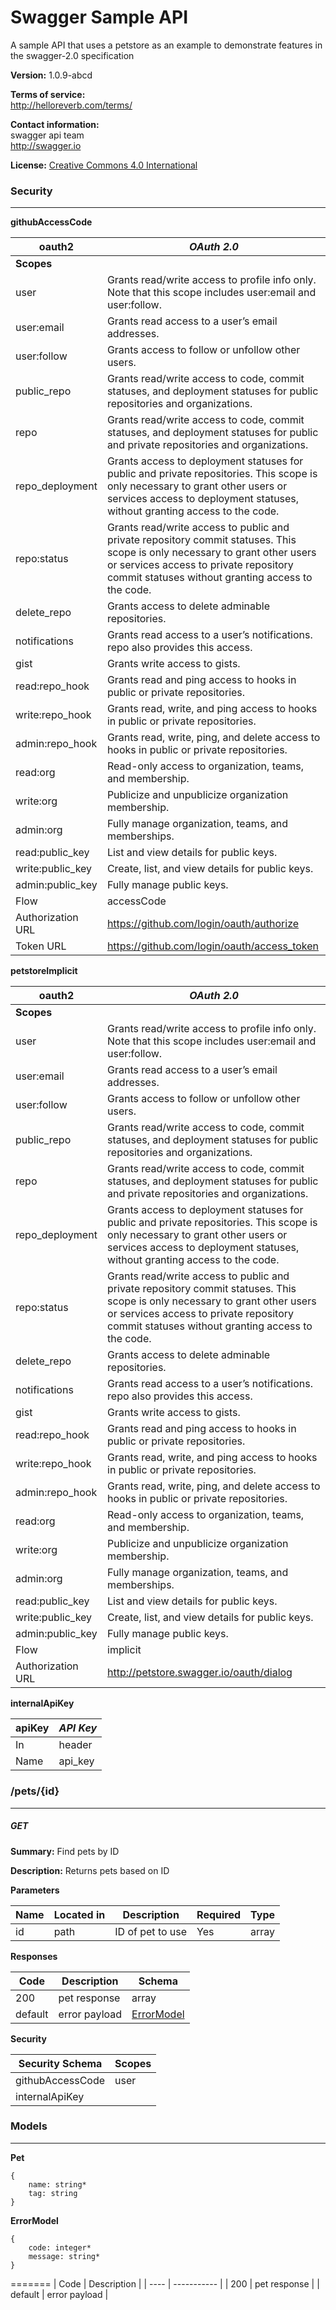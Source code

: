Swagger Sample API
==================
A sample API that uses a petstore as an example to demonstrate features in the swagger-2.0 specification

**Version:** 1.0.9-abcd

**Terms of service:**  
http://helloreverb.com/terms/

**Contact information:**  
swagger api team  
http://swagger.io  

**License:** [Creative Commons 4.0 International](http://creativecommons.org/licenses/by/4.0/)

### Security
---
**githubAccessCode**  

|oauth2|*OAuth 2.0*|
|---|---|
|**Scopes**||
|user|Grants read/write access to profile info only. Note that this scope includes user:email and user:follow.|
|user:email|Grants read access to a user’s email addresses.|
|user:follow|Grants access to follow or unfollow other users.|
|public_repo|Grants read/write access to code, commit statuses, and deployment statuses for public repositories and organizations.|
|repo|Grants read/write access to code, commit statuses, and deployment statuses for public and private repositories and organizations.|
|repo_deployment|Grants access to deployment statuses for public and private repositories. This scope is only necessary to grant other users or services access to deployment statuses, without granting access to the code.|
|repo:status|Grants read/write access to public and private repository commit statuses. This scope is only necessary to grant other users or services access to private repository commit statuses without granting access to the code.|
|delete_repo|Grants access to delete adminable repositories.|
|notifications|Grants read access to a user’s notifications. repo also provides this access.|
|gist|Grants write access to gists.|
|read:repo_hook|Grants read and ping access to hooks in public or private repositories.|
|write:repo_hook|Grants read, write, and ping access to hooks in public or private repositories.|
|admin:repo_hook|Grants read, write, ping, and delete access to hooks in public or private repositories.|
|read:org|Read-only access to organization, teams, and membership.|
|write:org|Publicize and unpublicize organization membership.|
|admin:org|Fully manage organization, teams, and memberships.|
|read:public_key|List and view details for public keys.|
|write:public_key|Create, list, and view details for public keys.|
|admin:public_key|Fully manage public keys.|
|Flow|accessCode|
|Authorization URL|https://github.com/login/oauth/authorize|
|Token URL|https://github.com/login/oauth/access_token|

**petstoreImplicit**  

|oauth2|*OAuth 2.0*|
|---|---|
|**Scopes**||
|user|Grants read/write access to profile info only. Note that this scope includes user:email and user:follow.|
|user:email|Grants read access to a user’s email addresses.|
|user:follow|Grants access to follow or unfollow other users.|
|public_repo|Grants read/write access to code, commit statuses, and deployment statuses for public repositories and organizations.|
|repo|Grants read/write access to code, commit statuses, and deployment statuses for public and private repositories and organizations.|
|repo_deployment|Grants access to deployment statuses for public and private repositories. This scope is only necessary to grant other users or services access to deployment statuses, without granting access to the code.|
|repo:status|Grants read/write access to public and private repository commit statuses. This scope is only necessary to grant other users or services access to private repository commit statuses without granting access to the code.|
|delete_repo|Grants access to delete adminable repositories.|
|notifications|Grants read access to a user’s notifications. repo also provides this access.|
|gist|Grants write access to gists.|
|read:repo_hook|Grants read and ping access to hooks in public or private repositories.|
|write:repo_hook|Grants read, write, and ping access to hooks in public or private repositories.|
|admin:repo_hook|Grants read, write, ping, and delete access to hooks in public or private repositories.|
|read:org|Read-only access to organization, teams, and membership.|
|write:org|Publicize and unpublicize organization membership.|
|admin:org|Fully manage organization, teams, and memberships.|
|read:public_key|List and view details for public keys.|
|write:public_key|Create, list, and view details for public keys.|
|admin:public_key|Fully manage public keys.|
|Flow|implicit|
|Authorization URL|http://petstore.swagger.io/oauth/dialog|

**internalApiKey**  

|apiKey|*API Key*|
|---|---|
|In|header|
|Name|api_key|

### /pets/{id}
---
##### ***GET***
**Summary:** Find pets by ID

**Description:** Returns pets based on ID

**Parameters**

| Name | Located in | Description | Required | Type |
| ---- | ---------- | ----------- | -------- | ---- |
| id | path | ID of pet to use | Yes | array |

**Responses**

| Code | Description | Schema |
| ---- | ----------- | ------ |
| 200 | pet response | array |
| default | error payload | [ErrorModel](#errorModel) |

**Security**

| Security Schema | Scopes |
| --- | --- |
| githubAccessCode | user |
| internalApiKey | |

### Models
---
<a name="pet"></a>**Pet**  
```
{
	name: string*
	tag: string
}
```
<a name="errorModel"></a>**ErrorModel**  
```
{
	code: integer*
	message: string*
}
```
=======
| Code | Description |
| ---- | ----------- |
| 200 | pet response |
| default | error payload |
